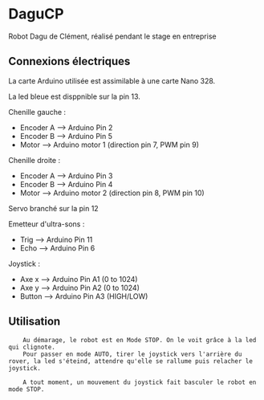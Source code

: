 # DaguCP

Robot Dagu de Clément, réalisé pendant le stage en entreprise


## Connexions électriques

La carte Arduino utilisée est assimilable à une carte Nano 328.

La led bleue est disppnible sur la pin 13.

Chenille gauche :

  - Encoder A   --> Arduino Pin 2
  - Encoder B   --> Arduino Pin 5
  - Motor       --> Arduino motor 1 (direction pin 7, PWM pin 9)

Chenille droite :

  - Encoder A   --> Arduino Pin 3
  - Encoder B   --> Arduino Pin 4
  - Motor       --> Arduino motor 2 (direction pin 8, PWM pin 10)
  
Servo branché sur la pin 12

Emetteur d'ultra-sons :
  - Trig        --> Arduino Pin 11
  - Echo        --> Arduino Pin 6  

Joystick :
  - Axe x       --> Arduino Pin A1 (0 to 1024)
  - Axe y       --> Arduino Pin A2 (0 to 1024)
  - Button      --> Arduino Pin A3 (HIGH/LOW)
  
  ## Utilisation
        Au démarage, le robot est en Mode STOP. On le voit grâce à la led qui clignote.
        Pour passer en mode AUTO, tirer le joystick vers l'arrière du rover, la led s'éteind, attendre qu'elle se rallume puis relacher le joystick.
        
        A tout moment, un mouvement du joystick fait basculer le robot en mode STOP.
        
  